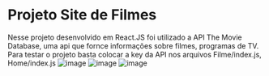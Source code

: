 # Projeto Site de Filmes

Nesse projeto desenvolvido em React.JS foi utilizado a API The Movie Database, uma api que fornce informações sobre filmes, programas de TV. Para testar o projeto basta colocar a key da API nos arquivos Filme/index.js, Home/index.js
![image](https://github.com/BernardoRadin/site-filmes/assets/111475317/f2ebb5f1-ef7e-4682-90cf-62933e3cc973)
![image](https://github.com/BernardoRadin/site-filmes/assets/111475317/124d3e48-03f2-443f-8816-e3b2b7ec9f58)
![image](https://github.com/BernardoRadin/site-filmes/assets/111475317/a7e2944a-96bf-43ff-b064-9192186c41e3)

